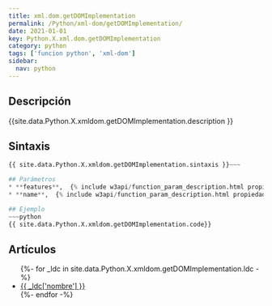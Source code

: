 ```yaml
---
title: xml.dom.getDOMImplementation
permalink: /Python/xml-dom/getDOMImplementation/
date: 2021-01-01
key: Python.X.xml.dom.getDOMImplementation
category: python
tags: ['funcion python', 'xml-dom']
sidebar: 
  nav: python
---
```


## Descripción
{{site.data.Python.X.xmldom.getDOMImplementation.description }}

## Sintaxis
~~~python
{{ site.data.Python.X.xmldom.getDOMImplementation.sintaxis }}~~~

## Parámetros
* **features**,  {% include w3api/function_param_description.html propiedad=site.data.Python.X.xml.dom.getDOMImplementation valor="features" %}
* **name**,  {% include w3api/function_param_description.html propiedad=site.data.Python.X.xml.dom.getDOMImplementation valor="name" %}

## Ejemplo
~~~python
{{ site.data.Python.X.xmldom.getDOMImplementation.code}}
~~~

## Artículos
<ul>
{%- for _ldc in site.data.Python.X.xmldom.getDOMImplementation.ldc -%}
   <li>
       <a href="{{_ldc['url'] }}">{{ _ldc['nombre'] }}</a>
   </li>
{%- endfor -%}
</ul>
